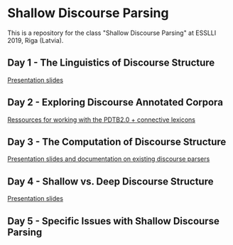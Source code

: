 # Shallow Discourse Parsing
This is a repository for the class "Shallow Discourse Parsing" at ESSLLI 2019, Riga (Latvia). 

## Day 1 - The Linguistics of Discourse Structure

[Presentation slides](day1/01-linguistics_of_discourse.pdf)

## Day 2 - Exploring Discourse Annotated Corpora

[Ressources for working with the PDTB2.0 + connective lexicons](day2/)

## Day 3 - The Computation of Discourse Structure

[Presentation slides and documentation on existing discourse parsers](day3/)

## Day 4 - Shallow vs. Deep Discourse Structure

[Presentation slides](day4/)

## Day 5 - Specific Issues with Shallow Discourse Parsing

